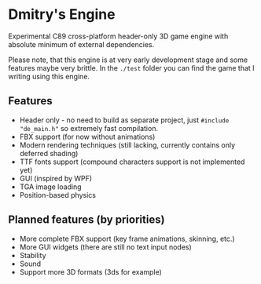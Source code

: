 # Dmitry's Engine

Experimental C89 cross-platform header-only 3D game engine with absolute minimum of external dependencies.

Please note, that this engine is at very early development stage and some features maybe very brittle. In the `./test` folder you can find the game that I writing using this engine.

## Features
- Header only - no need to build as separate project, just `#include "de_main.h"` so extremely fast compilation.
- FBX support (for now without animations)
- Modern rendering techniques (still lacking, currently contains only deferred shading)
- TTF fonts support (compound characters support is not implemented yet)
- GUI (inspired by WPF)
- TGA image loading
- Position-based physics

## Planned features (by priorities)
- More complete FBX support (key frame animations, skinning, etc.)
- More GUI widgets (there are still no text input nodes)
- Stability
- Sound 
- Support more 3D formats (3ds for example)
